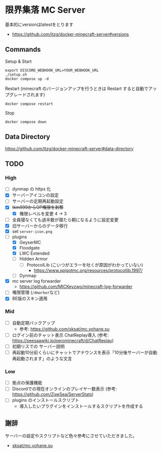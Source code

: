 # 限界集落 MC Server

基本的にversionはlatestをとります
- https://github.com/itzg/docker-minecraft-server#versions

## Commands

Setup & Start
```shell
export DISCORD_WEBHOOK_URL=YOUR_WEBHOOK_URL
./setup.sh
docker compose up -d
```

Restart
(minecraft のバージョンアップを行うときは Restart すると自動でアップグレードされます)
```
docker compose restart
```

Stop
```
docker compose down
```

## Data Directory

https://github.com/itzg/docker-minecraft-server#data-directory

## TODO

### High
- [ ] dynmap の https 化
- [x] サーバーアイコンの設定
- [ ] サーバーの定期再起動設定
- [x] ~~tkm999からOP権限を剥奪~~
  - [x] 権限レベルを変更 4 -> 3
- [ ] 全員寝なくても過半数が寝たら朝になるように設定変更
- [x] 旧サーバーからのデータ移行
- [x] set `server-icon.png`
- [ ] plugins
	- [x] GeyserMC
	- [x] Floodgate 
	- [x] LWC Extended
	- [ ] Hidden Armor
		- [ ] ProtocolLib (こいつがエラーを吐くが原因がわかっていない)
			- https://www.spigotmc.org/resources/protocollib.1997/
	- [ ] Dynmap
- [x] mc server log forwarder
	- https://github.com/MICKeyzwo/minecraft-log-forwarder
- [ ] 権限管理 (`/dmarker`など)
- [x] BE版のスキン適用
### Mid
- [ ] 自動定期バックアップ
	- 参考: https://github.com/sksat/mc.yohane.su
- [ ] ログイン前のチャット表示 ChatReplay導入 (参考: https://seesaawiki.jp/perominecraft/d/ChatReplay)
- [ ] 初期リスでの サーバー説明
- [ ] 再起動10分前くらいにチャットでアナウンスを表示「10分後サーバーが自動再起動されます」のような文言
### Low
- [ ] 拠点の保護機能
- [ ] Discordでの現在オンラインのプレイヤー数表示 (参考: https://github.com/ZixeSea/ServerStats)
- [ ] plugins のインストールスクリプト
	- 導入したいプラグインをインストールするスクリプトを作成する

## 謝辞

サーバーの設定やスクリプトなど色々参考にさせていただきました。

- [sksat/mc.yohane.su](https://github.com/sksat/mc.yohane.su)
